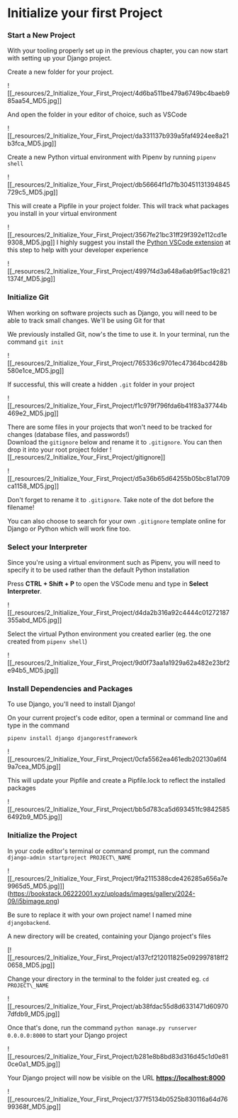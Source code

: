# Initialize your first Project

### Start a New Project

With your tooling properly set up in the previous chapter, you can now start with setting up your Django project.

Create a new folder for your project.

![[_resources/2_Initialize_Your_First_Project/4d6ba511be479a6749bc4baeb985aa54_MD5.jpg]]

And open the folder in your editor of choice, such as VSCode

![[_resources/2_Initialize_Your_First_Project/da331137b939a5faf4924ee8a21b3fca_MD5.jpg]]

Create a new Python virtual environment with Pipenv by running `pipenv shell`

![[_resources/2_Initialize_Your_First_Project/db56664f1d7fb30451131394845729c5_MD5.jpg]]

This will create a Pipfile in your project folder. This will track what packages you install in your virtual environment

![[_resources/2_Initialize_Your_First_Project/3567fe21bc31ff29f392e112cd1e9308_MD5.jpg]]
I highly suggest you install the [Python VSCode extension](https://marketplace.visualstudio.com/items?itemName=ms-python.python) at this step to help with your developer experience

![[_resources/2_Initialize_Your_First_Project/4997f4d3a648a6ab9f5ac19c8211374f_MD5.jpg]]
### Initialize Git

When working on software projects such as Django, you will need to be able to track small changes. We'll be using Git for that

We previously installed Git, now's the time to use it. In your terminal, run the command `git init`

![[_resources/2_Initialize_Your_First_Project/765336c9701ec47364bcd428b580e1ce_MD5.jpg]]

If successful, this will create a hidden `.git` folder in your project

![[_resources/2_Initialize_Your_First_Project/f1c979f796fda6b41f83a37744b469e2_MD5.jpg]]

There are some files in your projects that won't need to be tracked for changes (database files, and passwords!)
\
Download the `gitignore` below and rename it to `.gitignore`. You can then drop it into your root project folder
![[_resources/2_Initialize_Your_First_Project/gitignore]]


![[_resources/2_Initialize_Your_First_Project/d5a36b65d64255b05bc81a1709ca1158_MD5.jpg]]

Don't forget to rename it to `.gitignore`. Take note of the dot before the filename!

You can also choose to search for your own `.gitignore` template online for Django or Python which will work fine too.

### Select your Interpreter

Since you're using a virtual environment such as Pipenv, you will need to specify it to be used rather than the default Python installation

Press **CTRL + Shift + P** to open the VSCode menu and type in **Select Interpreter**.

![[_resources/2_Initialize_Your_First_Project/d4da2b316a92c4444c01272187355abd_MD5.jpg]]

Select the virtual Python environment you created earlier (eg. the one created from `pipenv shell`)

![[_resources/2_Initialize_Your_First_Project/9d0f73aa1a1929a62a482e23bf2e94b5_MD5.jpg]]

### Install Dependencies and Packages

To use Django, you'll need to install Django!

On your current project's code editor, open a terminal or command line and type in the command

`pipenv install django djangorestframework`

![[_resources/2_Initialize_Your_First_Project/0cfa5562ea461edb202130a6f49a7cea_MD5.jpg]]

This will update your Pipfile and create a Pipfile.lock to reflect the installed packages

![[_resources/2_Initialize_Your_First_Project/bb5d783ca5d693451fc98425856492b9_MD5.jpg]]
### Initialize the Project

In your code editor's terminal or command prompt, run the command 
`django-admin startproject PROJECT\_NAME`

![[_resources/2_Initialize_Your_First_Project/9fa2115388cde426285a656a7e9965d5_MD5.jpg]]](https://bookstack.06222001.xyz/uploads/images/gallery/2024-09/i5bimage.png)

Be sure to replace it with your own project name! I named mine `djangobackend`.

A new directory will be created, containing your Django project's files

[![[_resources/2_Initialize_Your_First_Project/a137cf212011825e092997818ff20658_MD5.jpg]]

Change your directory in the terminal to the folder just created eg. `cd PROJECT\_NAME`

![[_resources/2_Initialize_Your_First_Project/ab38fdac55d8d6331471d609707dfdb9_MD5.jpg]]

Once that's done, run the command `python manage.py runserver 0.0.0.0:8000` to start your Django project

![[_resources/2_Initialize_Your_First_Project/b281e8b8bd83d316d45c1d0e810ce0a1_MD5.jpg]]

Your Django project will now be visible on the URL **[https://localhost:8000](https://localhost:8000)**

![[_resources/2_Initialize_Your_First_Project/377f5134b0525b830116a64d7699368f_MD5.jpg]]